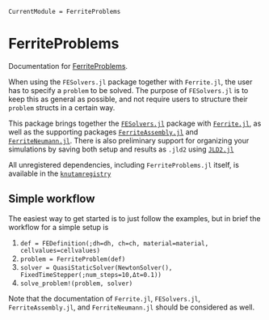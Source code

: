 ```@meta
CurrentModule = FerriteProblems
```

# FerriteProblems

Documentation for [FerriteProblems](https://github.com/KnutAM/FerriteProblems.jl).

When using the `FESolvers.jl` package together with `Ferrite.jl`, 
the user has to specify a `problem` to be solved. 
The purpose of `FESolvers.jl` is to keep this as general as possible, 
and not require users to structure their `problem` structs in a certain way. 

This package brings together the 
[`FESolvers.jl`](https://github.com/KnutAM/FESolvers.jl)
package with 
[`Ferrite.jl`](https://github.com/Ferrite-FEM/Ferrite.jl),
as well as the supporting packages 
[`FerriteAssembly.jl`](https://github.com/KnutAM/FerriteAssembly.jl) and 
[`FerriteNeumann.jl`](https://github.com/KnutAM/FerriteNeumann.jl). 
There is also preliminary support for organizing your simulations 
by saving both setup and results as `.jld2` using [`JLD2.jl`](https://github.com/JuliaIO/JLD2.jl)

All unregistered dependencies, including `FerriteProblems.jl` itself, 
is available in the [`knutamregistry`](https://github.com/KnutAM/knutamregistry)

## Simple workflow
The easiest way to get started is to just follow the examples, but in brief the workflow
for a simple setup is

1. `def = FEDefinition(;dh=dh, ch=ch, material=material, cellvalues=cellvalues)`
2. `problem = FerriteProblem(def)`
3. `solver = QuasiStaticSolver(NewtonSolver(), FixedTimeStepper(;num_steps=10,Δt=0.1))`
4. `solve_problem!(problem, solver)`

Note that the documentation of `Ferrite.jl`, `FESolvers.jl`, 
`FerriteAssembly.jl`, and `FerriteNeumann.jl` should be considered as well. 